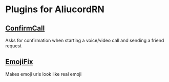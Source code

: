 # Plugins for AliucordRN

## [ConfirmCall](https://github.com/Martinz64/AliucordRN-Plugins/raw/builds/ConfirmCall.zip)
Asks for confirmation when starting a voice/video call and sending a friend request

## [EmojiFix](https://github.com/Martinz64/AliucordRN-Plugins/raw/builds/EmojiFix.zip)
Makes emoji urls look like real emoji
